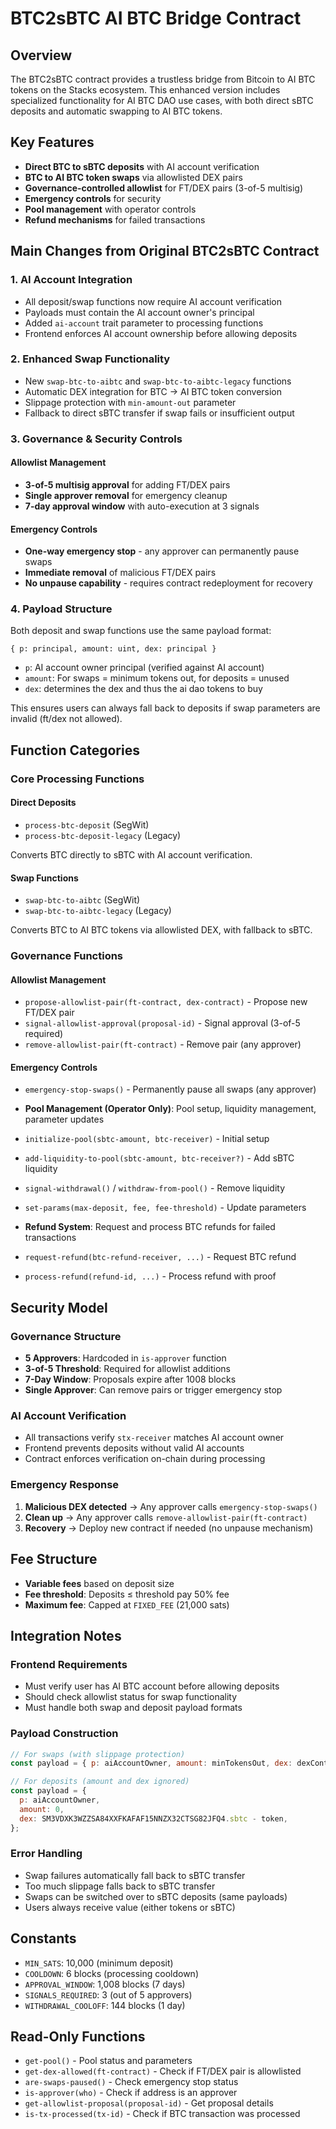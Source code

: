 # BTC2sBTC AI BTC Bridge Contract

## Overview

The BTC2sBTC contract provides a trustless bridge from Bitcoin to AI BTC tokens on the Stacks ecosystem. This enhanced version includes specialized functionality for AI BTC DAO use cases, with both direct sBTC deposits and automatic swapping to AI BTC tokens.

## Key Features

- **Direct BTC to sBTC deposits** with AI account verification
- **BTC to AI BTC token swaps** via allowlisted DEX pairs
- **Governance-controlled allowlist** for FT/DEX pairs (3-of-5 multisig)
- **Emergency controls** for security
- **Pool management** with operator controls
- **Refund mechanisms** for failed transactions

## Main Changes from Original BTC2sBTC Contract

### 1. AI Account Integration

- All deposit/swap functions now require AI account verification
- Payloads must contain the AI account owner's principal
- Added `ai-account` trait parameter to processing functions
- Frontend enforces AI account ownership before allowing deposits

### 2. Enhanced Swap Functionality

- New `swap-btc-to-aibtc` and `swap-btc-to-aibtc-legacy` functions
- Automatic DEX integration for BTC → AI BTC token conversion
- Slippage protection with `min-amount-out` parameter
- Fallback to direct sBTC transfer if swap fails or insufficient output

### 3. Governance & Security Controls

#### Allowlist Management

- **3-of-5 multisig approval** for adding FT/DEX pairs
- **Single approver removal** for emergency cleanup
- **7-day approval window** with auto-execution at 3 signals

#### Emergency Controls

- **One-way emergency stop** - any approver can permanently pause swaps
- **Immediate removal** of malicious FT/DEX pairs
- **No unpause capability** - requires contract redeployment for recovery

### 4. Payload Structure

Both deposit and swap functions use the same payload format:

```clarity
{ p: principal, amount: uint, dex: principal }
```

- `p`: AI account owner principal (verified against AI account)
- `amount`: For swaps = minimum tokens out, for deposits = unused
- `dex`: determines the dex and thus the ai dao tokens to buy

This ensures users can always fall back to deposits if swap parameters are invalid (ft/dex not allowed).

## Function Categories

### Core Processing Functions

#### Direct Deposits

- `process-btc-deposit` (SegWit)
- `process-btc-deposit-legacy` (Legacy)

Converts BTC directly to sBTC with AI account verification.

#### Swap Functions

- `swap-btc-to-aibtc` (SegWit)
- `swap-btc-to-aibtc-legacy` (Legacy)

Converts BTC to AI BTC tokens via allowlisted DEX, with fallback to sBTC.

### Governance Functions

#### Allowlist Management

- `propose-allowlist-pair(ft-contract, dex-contract)` - Propose new FT/DEX pair
- `signal-allowlist-approval(proposal-id)` - Signal approval (3-of-5 required)
- `remove-allowlist-pair(ft-contract)` - Remove pair (any approver)

#### Emergency Controls

- `emergency-stop-swaps()` - Permanently pause all swaps (any approver)

- **Pool Management (Operator Only)**: Pool setup, liquidity management, parameter updates
- `initialize-pool(sbtc-amount, btc-receiver)` - Initial setup
- `add-liquidity-to-pool(sbtc-amount, btc-receiver?)` - Add sBTC liquidity
- `signal-withdrawal()` / `withdraw-from-pool()` - Remove liquidity
- `set-params(max-deposit, fee, fee-threshold)` - Update parameters

- **Refund System**: Request and process BTC refunds for failed transactions
- `request-refund(btc-refund-receiver, ...)` - Request BTC refund
- `process-refund(refund-id, ...)` - Process refund with proof

## Security Model

### Governance Structure

- **5 Approvers**: Hardcoded in `is-approver` function
- **3-of-5 Threshold**: Required for allowlist additions
- **7-Day Window**: Proposals expire after 1008 blocks
- **Single Approver**: Can remove pairs or trigger emergency stop

### AI Account Verification

- All transactions verify `stx-receiver` matches AI account owner
- Frontend prevents deposits without valid AI accounts
- Contract enforces verification on-chain during processing

### Emergency Response

1. **Malicious DEX detected** → Any approver calls `emergency-stop-swaps()`
2. **Clean up** → Any approver calls `remove-allowlist-pair(ft-contract)`
3. **Recovery** → Deploy new contract if needed (no unpause mechanism)

## Fee Structure

- **Variable fees** based on deposit size
- **Fee threshold**: Deposits ≤ threshold pay 50% fee
- **Maximum fee**: Capped at `FIXED_FEE` (21,000 sats)

## Integration Notes

### Frontend Requirements

- Must verify user has AI BTC account before allowing deposits
- Should check allowlist status for swap functionality
- Must handle both swap and deposit payload formats

### Payload Construction

```javascript
// For swaps (with slippage protection)
const payload = { p: aiAccountOwner, amount: minTokensOut, dex: dexContract };

// For deposits (amount and dex ignored)
const payload = {
  p: aiAccountOwner,
  amount: 0,
  dex: SM3VDXK3WZZSA84XXFKAFAF15NNZX32CTSG82JFQ4.sbtc - token,
};
```

### Error Handling

- Swap failures automatically fall back to sBTC transfer
- Too much slippage falls back to sBTC transfer
- Swaps can be switched over to sBTC deposits (same payloads)
- Users always receive value (either tokens or sBTC)

## Constants

- `MIN_SATS`: 10,000 (minimum deposit)
- `COOLDOWN`: 6 blocks (processing cooldown)
- `APPROVAL_WINDOW`: 1,008 blocks (7 days)
- `SIGNALS_REQUIRED`: 3 (out of 5 approvers)
- `WITHDRAWAL_COOLOFF`: 144 blocks (1 day)

## Read-Only Functions

- `get-pool()` - Pool status and parameters
- `get-dex-allowed(ft-contract)` - Check if FT/DEX pair is allowlisted
- `are-swaps-paused()` - Check emergency stop status
- `is-approver(who)` - Check if address is an approver
- `get-allowlist-proposal(proposal-id)` - Get proposal details
- `is-tx-processed(tx-id)` - Check if BTC transaction was processed
